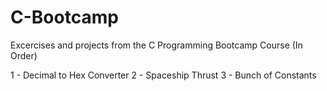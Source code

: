 # C-Bootcamp
Excercises and projects from the C Programming Bootcamp Course
(In Order)

1 - Decimal to Hex Converter
2 - Spaceship Thrust
3 - Bunch of Constants

